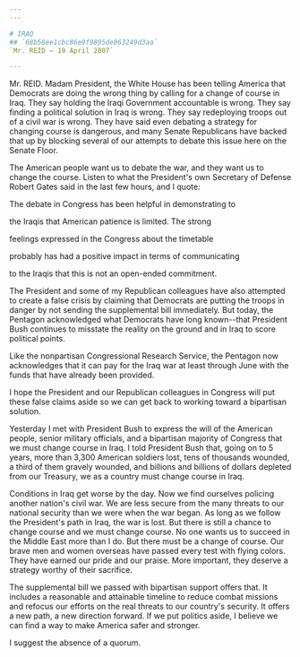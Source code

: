 ```yaml
---
---

# IRAQ
## `68b58ee1cbc86e9f9895de863249d3aa`
`Mr. REID — 19 April 2007`

---
```



Mr. REID. Madam President, the White House has been telling America 
that Democrats are doing the wrong thing by calling for a change of 
course in Iraq. They say holding the Iraqi Government accountable is 
wrong. They say finding a political solution in Iraq is wrong. They say 
redeploying troops out of a civil war is wrong. They have said even 
debating a strategy for changing course is dangerous, and many Senate 
Republicans have backed that up by blocking several of our attempts to 
debate this issue here on the Senate Floor.

The American people want us to debate the war, and they want us to 
change the course. Listen to what the President's own Secretary of 
Defense Robert Gates said in the last few hours, and I quote:




 The debate in Congress has been helpful in demonstrating to 


 the Iraqis that American patience is limited. The strong 


 feelings expressed in the Congress about the timetable 


 probably has had a positive impact in terms of communicating 


 to the Iraqis that this is not an open-ended commitment.


The President and some of my Republican colleagues have also 
attempted to create a false crisis by claiming that Democrats are 
putting the troops in danger by not sending the supplemental bill 
immediately. But today, the Pentagon acknowledged what Democrats have 
long known--that President Bush continues to misstate the reality on 
the ground and in Iraq to score political points.

Like the nonpartisan Congressional Research Service, the Pentagon now 
acknowledges that it can pay for the Iraq war at least through June 
with the funds that have already been provided.

I hope the President and our Republican colleagues in Congress will 
put these false claims aside so we can get back to working toward a 
bipartisan solution.

Yesterday I met with President Bush to express the will of the 
American people, senior military officials, and a bipartisan majority 
of Congress that we must change course in Iraq. I told President Bush 
that, going on to 5 years, more than 3,300 American soldiers lost, tens 
of thousands wounded, a third of them gravely wounded, and billions and 
billions of dollars depleted from our Treasury, we as a country must 
change course in Iraq.

Conditions in Iraq get worse by the day. Now we find ourselves 
policing another nation's civil war. We are less secure from the many 
threats to our national security than we were when the war began. As 
long as we follow the President's path in Iraq, the war is lost. But 
there is still a chance to change course and we must change course. No 
one wants us to succeed in the Middle East more than I do. But there 
must be a change of course. Our brave men and women overseas have 
passed every test with flying colors. They have earned our pride and 
our praise. More important, they deserve a strategy worthy of their 
sacrifice.

The supplemental bill we passed with bipartisan support offers that. 
It includes a reasonable and attainable timeline to reduce combat 
missions and refocus our efforts on the real threats to our country's 
security. It offers a new path, a new direction forward. If we put 
politics aside, I believe we can find a way to make America safer and 
stronger.

I suggest the absence of a quorum.